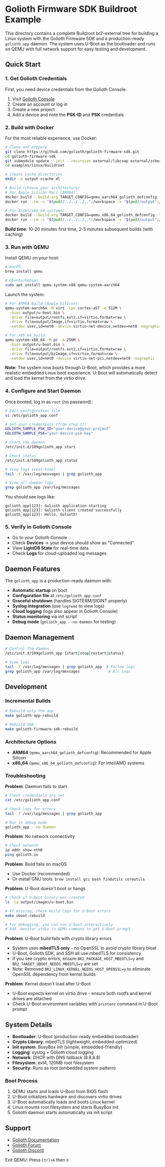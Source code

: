 # Golioth Firmware SDK Buildroot Example

This directory contains a complete Buildroot br2-external tree for building a Linux system with the Golioth Firmware SDK and a production-ready `golioth_app` daemon. The system uses U-Boot as the bootloader and runs on QEMU with full network support for easy testing and development.

## Quick Start

### 1. Get Golioth Credentials

First, you need device credentials from the Golioth Console:

1. Visit [Golioth Console](https://console.golioth.io/)
2. Create an account or log in
3. Create a new project
4. Add a device and note the **PSK-ID** and **PSK** credentials

### 2. Build with Docker

For the most reliable experience, use Docker:

```bash
# Clone and prepare
git clone https://github.com/golioth/golioth-firmware-sdk.git
cd golioth-firmware-sdk
git submodule update --init --recursive external/libcoap external/zcbor external/fff external/unity
cd examples/linux/buildroot

# Create cache directories
mkdir -p output ccache dl

# Build (choose your architecture)
# For Apple Silicon Macs (ARM64):
docker build --build-arg TARGET_CONFIG=qemu_aarch64_golioth_defconfig -t golioth-buildroot .
docker run --rm -v "$(pwd)/../../../..":/workspace -v "$(pwd)/output":/output -v "$(pwd)/ccache":/ccache -v "$(pwd)/dl":/dl golioth-buildroot

# For Intel/x86_64 systems:
docker build --build-arg TARGET_CONFIG=qemu_x86_64_golioth_defconfig -t golioth-buildroot .
docker run --rm -v "$(pwd)/../../../..":/workspace -v "$(pwd)/output":/output -v "$(pwd)/ccache":/ccache -v "$(pwd)/dl":/dl golioth-buildroot
```

**Build time**: 10-20 minutes first time, 2-5 minutes subsequent builds (with caching)

### 3. Run with QEMU

Install QEMU on your host:
```bash
# macOS
brew install qemu

# Ubuntu/Debian
sudo apt install qemu-system-x86 qemu-system-aarch64
```

Launch the system:
```bash
# For ARM64 build (Apple Silicon):
qemu-system-aarch64 -M virt -cpu cortex-a57 -m 512M \
  -bios output/u-boot.bin \
  -drive file=output/rootfs.ext2,if=virtio,format=raw \
  -drive file=output/Image,if=virtio,format=raw \
  -netdev user,id=net0 -device virtio-net-device,netdev=net0 -nographic

# For x86_64 build:
qemu-system-x86_64 -M pc -m 256M \
  -bios output/u-boot.bin \
  -drive file=output/rootfs.ext2,if=virtio,format=raw \
  -drive file=output/bzImage,if=virtio,format=raw \
  -netdev user,id=net0 -device virtio-net-pci,netdev=net0 -nographic
```

**Note:** The system now boots through U-Boot, which provides a more realistic embedded Linux boot experience. U-Boot will automatically detect and load the kernel from the virtio drive.

### 4. Configure and Start Daemon

Once booted, log in as `root` (no password):

```bash
# Edit configuration file
vi /etc/golioth_app.conf

# Set your credentials (from step 1):
GOLIOTH_SAMPLE_PSK_ID="your-device@your-project"
GOLIOTH_SAMPLE_PSK="your-device-psk-key"

# Start the daemon
/etc/init.d/S99golioth_app start

# Check status
/etc/init.d/S99golioth_app status

# View logs (real-time)
tail -f /var/log/messages | grep golioth_app

# View all daemon logs
grep golioth_app /var/log/messages
```

You should see logs like:
```
golioth_app[123]: Golioth application starting
golioth_app[123]: Golioth client created successfully
golioth_app[123]: Hello, Golioth!
```

### 5. Verify in Golioth Console

- Go to your Golioth Console
- Check **Devices** → your device should show as "Connected"
- View **LightDB State** for real-time data
- Check **Logs** for cloud-uploaded log messages

## Daemon Features

The `golioth_app` is a production-ready daemon with:

- **Automatic startup** on boot
- **Configuration file** at `/etc/golioth_app.conf`
- **Graceful shutdown** (handles SIGTERM/SIGINT properly)
- **Syslog integration** (use `logread` to view logs)
- **Cloud logging** (logs also appear in Golioth Console)
- **Status monitoring** via init script
- **Debug mode** (`golioth_app --no-daemon` for testing)

## Daemon Management

```bash
# Control the daemon
/etc/init.d/S99golioth_app {start|stop|restart|status}

# View logs
tail -f /var/log/messages | grep golioth_app  # Follow logs
grep golioth_app /var/log/messages             # All logs
```

## Development

### Incremental Builds

```bash
# Rebuild only the app
make golioth-app-rebuild

# Rebuild SDK
make golioth-firmware-sdk-rebuild
```

### Architecture Options

- **ARM64** (`qemu_aarch64_golioth_defconfig`): Recommended for Apple Silicon
- **x86_64** (`qemu_x86_64_golioth_defconfig`): For Intel/AMD systems

### Troubleshooting

**Problem**: Daemon fails to start
```bash
# Check credentials are set
cat /etc/golioth_app.conf

# Check logs for errors
tail -f /var/log/messages | grep golioth_app

# Run in debug mode
golioth_app --no-daemon
```

**Problem**: No network connectivity
```bash
# Check network
ip addr show eth0
ping golioth.io
```

**Problem**: Build fails on macOS
- Use Docker (recommended)
- Or install GNU tools: `brew install gcc bash findutils coreutils`

**Problem**: U-Boot doesn't boot or hangs
```bash
# Check if U-Boot binary was created
ls -la output/images/u-boot.bin

# If missing, check build logs for U-Boot errors
make uboot-rebuild

# For debugging, you can run U-Boot interactively
# Add -monitor stdio to QEMU command to get U-Boot prompt
```

**Problem**: U-Boot build fails with crypto library errors
- System uses **mbedTLS only** - no OpenSSL to avoid crypto library bloat
- U-Boot, Golioth SDK, and SSH all use mbedTLS for consistency
- If you see crypto errors, ensure `BR2_PACKAGE_HOST_MBEDTLS=y` and `BR2_TARGET_UBOOT_NEEDS_MBEDTLS=y` are set
- Note: Removed `BR2_LINUX_KERNEL_NEEDS_HOST_OPENSSL=y` to eliminate OpenSSL dependency from kernel builds

**Problem**: Kernel doesn't load after U-Boot
- U-Boot expects kernel on virtio drive - ensure both rootfs and kernel drives are attached
- Check U-Boot environment variables with `printenv` command in U-Boot prompt

## System Details

- **Bootloader**: U-Boot (production-ready embedded bootloader)
- **Crypto Library**: mbedTLS (lightweight, embedded-optimized)
- **Init system**: BusyBox init (simple, embedded-friendly)
- **Logging**: syslog + Golioth cloud logging
- **Network**: DHCP with DNS fallback (8.8.8.8)
- **Filesystem**: ext4, 120MB root filesystem
- **Security**: Runs as root (embedded system pattern)

### Boot Process
1. QEMU starts and loads U-Boot from BIOS flash
2. U-Boot initializes hardware and discovers virtio drives
3. U-Boot automatically loads and boots Linux kernel
4. Linux mounts root filesystem and starts BusyBox init
5. Golioth daemon starts automatically via init script

## Support

- [Golioth Documentation](https://docs.golioth.io/)
- [Golioth Forum](https://forum.golioth.io/)
- [Golioth Discord](https://discord.com/invite/qKjmvzMVYR)

Exit QEMU: Press `Ctrl+A` then `X`